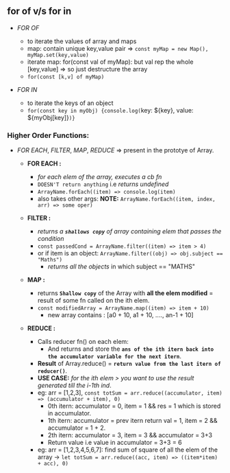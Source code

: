 ## for of v/s for in
- *FOR OF*
    - to iterate the values of array and maps
    - map: contain unique key,value pair => `const myMap = new Map(), myMap.set(key,value)`
    - iterate map: for(const val of myMap): but val rep the whole [key,value] => so just destructure the array
    - `for(const [k,v] of myMap)`

- *FOR IN*
    - to iterate the keys of an object
    - `for(const key in myObj) {console.log(`key: ${key}, value: ${myObj[key]}`)}`

### Higher Order Functions: 
- *FOR EACH*, *FILTER*, *MAP*, *REDUCE* => present in the prototye of Array.

    - **FOR EACH :**
        - *for each elem of the array, executes a cb fn*
        - `DOESN'T return anything` i.e *returns undefined*
        - `ArrayName.forEach((item) => console.log(item)`
        - also takes other args: **NOTE:** `ArrayName.forEach((item, index, arr) => some oper)`

    - **FILTER :**
        - *returns a **`shallows copy`** of array containing elem that passes the condition*
        - `const passedCond = ArrayName.filter((item) => item > 4)`
        - or if item is an object: `ArrayName.filter((obj) => obj.subject == "Maths")`
            - *returns all the objects* in which subject == "MATHS"
    
    - **MAP :**
        - returns **`Shallow copy`** of the Array with **all the elem modified** = result of some fn called on the ith elem.
        - `const modifiedArray = ArrayName.map((item) => item + 10)`
            - new array contains : [a0 + 10, a1 + 10, ...., an-1 + 10]

    - **REDUCE :**
        - Calls reducer fn() on each elem: 
            - And returns and store the **`ans of the ith itern back into the accumulator variable for the next itern`**.
        - **Result** of Array.reduce() = **`return value from the last itern of reducer()`**.
        - **USE CASE:** *for the ith elem > you want to use the result generated till the i-1th ind*.
        - eg: arr = [1,2,3], `const totSum = arr.reduce((accumulator, item) => (accumulator + item), 0)` 
            - 0th itern: accumulator = 0, item = 1 && res = 1 which is stored in accumulator.
            - 1th itern: accumulator = prev itern return val = 1, item = 2 && accumulator = 1 + 2.
            - 2th itern: accumulator = 3, item = 3 && accumulator = 3+3
            - Return value i.e value in accumulator = 3+3 = 6
        - eg: arr = [1,2,3,4,5,6,7]: find sum of square of all the elem of the array
            -> `let totSum = arr.reduce((acc, item) => ((item*item) + acc), 0)`